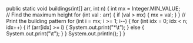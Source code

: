 public static void buildings(int[] arr, int n) {
    int mx = Integer.MIN_VALUE;    
    // Find the maximum height
    for (int val : arr) {
        if (val > mx) {
            mx = val;
        }
    }
    // Print the building pattern
    for (int i = mx; i >= 1; i--) {
        for (int idx = 0; idx < n; idx++) {
            if (arr[idx] >= i) {
                System.out.print("*\t");
            } else {
                System.out.print("\t");
            }
        }
        System.out.println();
    }
}
